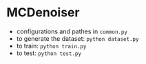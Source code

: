 # MCDenoiser

* configurations and pathes in `common.py`
* to generate the dataset: `python dataset.py`
* to train: `python train.py`
* to test: `python test.py`